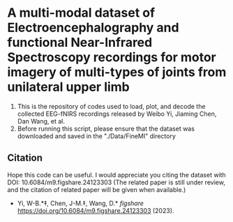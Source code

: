 # A multi-modal dataset of Electroencephalography and functional Near-Infrared Spectroscopy recordings for motor imagery of multi-types of joints from unilateral upper limb

1. This is the repository of codes used to load, plot, and decode the collected EEG-fNIRS recordings released by Weibo Yi, Jiaming Chen, Dan Wang, et al.
2. Before running this script, please ensure that the dataset was downloaded and saved in the "./Data/FineMI" directory

## Citation
Hope this code can be useful. I would appreciate you citing the dataset with DOI: 10.6084/m9.figshare.24123303
(The related paper is still under review, and the citation of related paper will be given when available.)

- Yi, W-B.\*‡, Chen, J-M.‡, Wang, D.\* *figshare* https://doi.org/10.6084/m9.figshare.24123303 (2023). 
